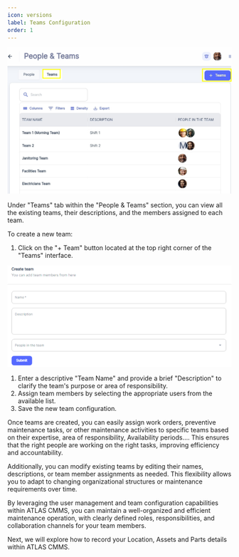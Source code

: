 ```yaml
---
icon: versions
label: Teams Configuration
order: 1
---
```

![](../../static/img/image47.png)

Under "Teams" tab within the "People & Teams" section, you can view all the existing teams, their descriptions, and the members assigned to each team.

To create a new team:

1. Click on the "\+ Team" button located at the top right corner of the "Teams" interface.

![](../../static/img/image48.png)

1. Enter a descriptive "Team Name" and provide a brief "Description" to clarify the team's purpose or area of responsibility.
2. Assign team members by selecting the appropriate users from the available list.
3. Save the new team configuration.

Once teams are created, you can easily assign work orders, preventive maintenance tasks, or other maintenance activities to specific teams based on their expertise, area of responsibility, Availability periods…. This ensures that the right people are working on the right tasks, improving efficiency and accountability.

Additionally, you can modify existing teams by editing their names, descriptions, or team member assignments as needed. This flexibility allows you to adapt to changing organizational structures or maintenance requirements over time.

By leveraging the user management and team configuration capabilities within ATLAS CMMS, you can maintain a well\-organized and efficient maintenance operation, with clearly defined roles, responsibilities, and collaboration channels for your team members.

Next, we will explore how to record your Location, Assets and Parts details within ATLAS CMMS.
